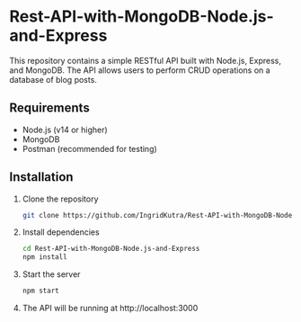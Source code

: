 # Rest-API-with-MongoDB-Node.js-and-Express

This repository contains a simple RESTful API built with Node.js, Express, and MongoDB. The API allows users to perform CRUD operations on a database of blog posts.

## Requirements
- Node.js (v14 or higher)
- MongoDB
- Postman (recommended for testing)

## Installation
1. Clone the repository
    ```bash
    git clone https://github.com/IngridKutra/Rest-API-with-MongoDB-Node.js-and-Express.git
    ```
2. Install dependencies
    ```bash
    cd Rest-API-with-MongoDB-Node.js-and-Express
    npm install
    ```
3. Start the server
    ```bash
    npm start
    ```
4. The API will be running at http://localhost:3000

